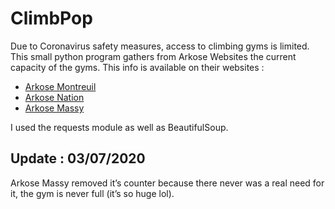 # ClimbPop

Due to Coronavirus safety measures, access to climbing gyms is limited.
This small python program gathers from Arkose Websites the current capacity of the gyms. This info is available on their websites :

- [Arkose Montreuil](https://montreuil.arkose.com/)
- [Arkose Nation](https://nation.arkose.com/)
- [Arkose Massy](https://massy.arkose.com/)

I used the requests module as well as BeautifulSoup.

## Update : 03/07/2020

Arkose Massy removed it’s counter because there never was a real need for it, the gym is never full (it’s so huge lol).
